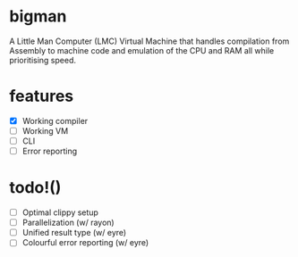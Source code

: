 # bigman
A Little Man Computer (LMC) Virtual Machine that handles compilation from Assembly to machine code and emulation of the CPU and RAM all while prioritising speed.

# features
- [x] Working compiler
- [ ] Working VM
- [ ] CLI
- [ ] Error reporting

# todo!()
- [ ] Optimal clippy setup
- [ ] Parallelization (w/ rayon)
- [ ] Unified result type (w/ eyre)
- [ ] Colourful error reporting (w/ eyre)
